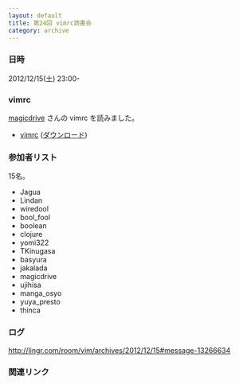 ```yaml
---
layout: default
title: 第24回 vimrc読書会
category: archive
---
```


### 日時
2012/12/15(土) 23:00-

### vimrc
[magicdrive](https://github.com/magicdrive) さんの vimrc を読みました。

- [vimrc](https://github.com/magicdrive/vimfiles/blob/1921a3d724d157d0dd6cdadd6ae358bf64eaf286/vimrc) ([ダウンロード](https://raw.github.com/magicdrive/vimfiles/1921a3d724d157d0dd6cdadd6ae358bf64eaf286/vimrc))

### 参加者リスト

15名。

- Jagua
- Lindan
- wiredool
- bool_fool
- boolean
- clojure
- yomi322
- TKinugasa
- basyura
- jakalada
- magicdrive
- ujihisa
- manga_osyo
- yuya_presto
- thinca

### ログ
<http://lingr.com/room/vim/archives/2012/12/15#message-13266634>

### 関連リンク

